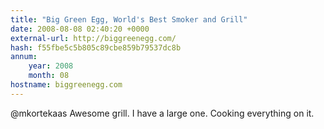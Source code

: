 ```yaml
---
title: "Big Green Egg, World's Best Smoker and Grill"
date: 2008-08-08 02:40:20 +0000
external-url: http://biggreenegg.com/
hash: f55fbe5c5b805c89cbe859b79537dc8b
annum:
    year: 2008
    month: 08
hostname: biggreenegg.com
---
```


@mkortekaas Awesome grill. I have a large one. Cooking everything on it. 
